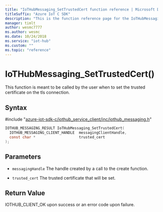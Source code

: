 ```yaml
---                             
title: "IoTHubMessaging_SetTrustedCert function reference | Microsoft Docs" 
titleSuffix: "Azure IoT C SDK"            
description: "This is the function reference page for the IoTHubMessaging_SetTrustedCert() function in the Azure IoT C SDK. This SDK is used with Azure IoT Hub and Azure IoT Hub Device Provisioning Service"            
manager: timlt                 
author: wesmc7777              
ms.author: wesmc               
ms.date: 10/24/2018                    
ms.service: "iot-hub"             
ms.custom: ""                
ms.topic: "reference"        
---                            
```


# IoTHubMessaging_SetTrustedCert()

This function is meant to be called by the user when to set the trusted certificate on the tls connection.

## Syntax

\#include "[azure-iot-sdk-c/iothub_service_client/inc/iothub_messaging.h](../iothub-messaging-h.md)"  
```C
IOTHUB_MESSAGING_RESULT IoTHubMessaging_SetTrustedCert(
  IOTHUB_MESSAGING_CLIENT_HANDLE  messagingClientHandle,
  const char *                    trusted_cert
);
```

## Parameters
* `messagingHandle` The handle created by a call to the create function. 

* `trusted_cert` The trusted certificate that will be set.

## Return Value
IOTHUB_CLIENT_OK upon success or an error code upon failure.

